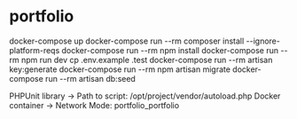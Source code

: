 # portfolio

docker-compose up
docker-compose run --rm composer install --ignore-platform-reqs
docker-compose run --rm npm install
docker-compose run --rm npm run dev
cp .env.example .test
docker-compose run --rm artisan key:generate
docker-compose run --rm npm artisan migrate
docker-compose run --rm artisan db:seed

PHPUnit library -> Path to script: /opt/project/vendor/autoload.php
Docker container -> Network Mode: portfolio_portfolio
